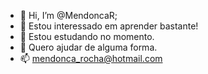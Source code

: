 - 👋 Hi, I’m @MendoncaR;
- 👀 Estou interessado em aprender bastante!
- 🌱 Estou estudando no momento.
- 💞️ Quero ajudar de alguma forma.
- 📫 mendonca_rocha@hotmail.com

<!---
MendoncaR/MendoncaR is a ✨ special ✨ repository because its `README.md` (this file) appears on your GitHub profile.
You can click the Preview link to take a look at your changes.
--->
